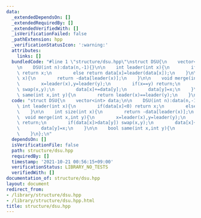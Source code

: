 ```yaml
---
data:
  _extendedDependsOn: []
  _extendedRequiredBy: []
  _extendedVerifiedWith: []
  _isVerificationFailed: false
  _pathExtension: hpp
  _verificationStatusIcon: ':warning:'
  attributes:
    links: []
  bundledCode: "#line 1 \"structure/dsu.hpp\"\nstruct DSU{\n    vector<int> data;\n\
    \n    DSU(int n):data(n,-1){}\n\n    int leader(int x){\n        if(data[x]<0)\
    \ return x;\n        else return data[x]=leader(data[x]);\n    }\n\n    int size(int\
    \ x){\n        return -data[leader(x)];\n    }\n\n    void merge(int x,int y){\n\
    \        x=leader(x),y=leader(y);\n        if(x==y) return;\n        if(data[x]>data[y])\
    \ swap(x,y);\n        data[x]+=data[y];\n        data[y]=x;\n    }\n\n    bool\
    \ same(int x,int y){\n        return leader(x)==leader(y);\n    }\n};\n"
  code: "struct DSU{\n    vector<int> data;\n\n    DSU(int n):data(n,-1){}\n\n   \
    \ int leader(int x){\n        if(data[x]<0) return x;\n        else return data[x]=leader(data[x]);\n\
    \    }\n\n    int size(int x){\n        return -data[leader(x)];\n    }\n\n  \
    \  void merge(int x,int y){\n        x=leader(x),y=leader(y);\n        if(x==y)\
    \ return;\n        if(data[x]>data[y]) swap(x,y);\n        data[x]+=data[y];\n\
    \        data[y]=x;\n    }\n\n    bool same(int x,int y){\n        return leader(x)==leader(y);\n\
    \    }\n};\n"
  dependsOn: []
  isVerificationFile: false
  path: structure/dsu.hpp
  requiredBy: []
  timestamp: '2021-10-21 00:56:15+09:00'
  verificationStatus: LIBRARY_NO_TESTS
  verifiedWith: []
documentation_of: structure/dsu.hpp
layout: document
redirect_from:
- /library/structure/dsu.hpp
- /library/structure/dsu.hpp.html
title: structure/dsu.hpp
---
```

